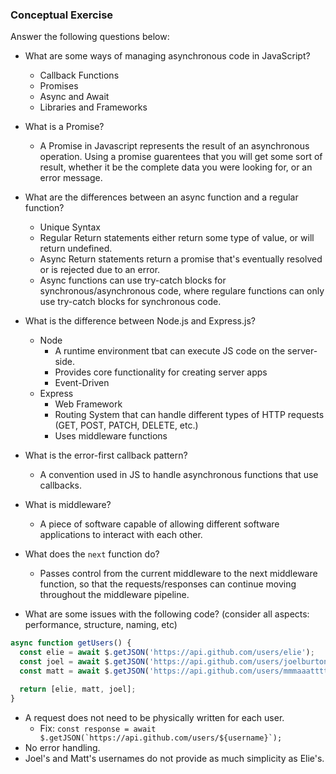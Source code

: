 ### Conceptual Exercise

Answer the following questions below:

- What are some ways of managing asynchronous code in JavaScript?
  - Callback Functions
  - Promises
  - Async and Await
  - Libraries and Frameworks

- What is a Promise?
  - A Promise in Javascript represents the result of an asynchronous operation. Using a promise guarentees that you will get some sort of result, whether it be the complete data you were looking for, or an error message.

- What are the differences between an async function and a regular function?
  - Unique Syntax
  - Regular Return statements either return some type of value, or will return undefined.
  - Async Return statements return a promise that's eventually resolved or is rejected due to an error.
  - Async functions can use try-catch blocks for synchronous/asynchronous code, where regulare functions can only use try-catch blocks for synchronous code.

- What is the difference between Node.js and Express.js?
  - Node
    - A runtime environment tbat can execute JS code on the server-side.
    - Provides core functionality for creating server apps
    - Event-Driven
  - Express
    - Web Framework
    - Routing System that can handle different types of HTTP requests (GET, POST, PATCH, DELETE, etc.)
    - Uses middleware functions

- What is the error-first callback pattern?
  - A convention used in JS to handle asynchronous functions that use callbacks.

- What is middleware?
  - A piece of software capable of allowing different software applications to interact with each other.

- What does the `next` function do?
  - Passes control from the current middleware to the next middleware function, so that the requests/responses can continue moving throughout the middleware pipeline.

- What are some issues with the following code? (consider all aspects: performance, structure, naming, etc)

```js
async function getUsers() {
  const elie = await $.getJSON('https://api.github.com/users/elie');
  const joel = await $.getJSON('https://api.github.com/users/joelburton');
  const matt = await $.getJSON('https://api.github.com/users/mmmaaatttttt');

  return [elie, matt, joel];
}
```
  - A request does not need to be physically written for each user. 
    - Fix: ```const response = await $.getJSON(`https://api.github.com/users/${username}`);```
  - No error handling.
  - Joel's and Matt's usernames do not provide as much simplicity as Elie's.
